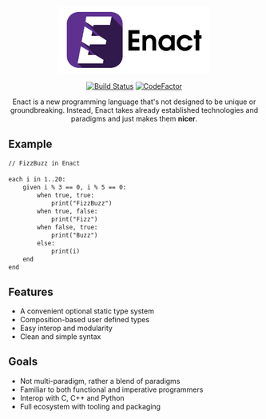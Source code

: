 <p align="center">
<img src="./docs/img/enact-logo-text.png" alt="Enact logo" width="60%" height="60%"></img>
</p>
<p align="center">
<a href="https://travis-ci.com/enact-lang/enact"><img src="https://travis-ci.com/enact-lang/enact.svg?branch=master" alt="Build Status" /></a>
<a href="https://www.codefactor.io/repository/github/enact-lang/enact"><img src="https://www.codefactor.io/repository/github/enact-lang/enact/badge" alt="CodeFactor" /></a><br>
</p>
<p align="center">
Enact is a new programming language that's not designed to be unique or groundbreaking. Instead, Enact takes already 
established technologies and paradigms and just makes them <strong>nicer</strong>.
</p>

## Example
```
// FizzBuzz in Enact

each i in 1..20:
    given i % 3 == 0, i % 5 == 0:
        when true, true:
            print("FizzBuzz")
        when true, false:
            print("Fizz")
        when false, true:
            print("Buzz")
        else:
            print(i)
    end
end
```

## Features
- A convenient optional static type system
- Composition-based user defined types
- Easy interop and modularity
- Clean and simple syntax

## Goals
- Not multi-paradigm, rather a blend of paradigms
- Familiar to both functional and imperative programmers
- Interop with C, C++ and Python
- Full ecosystem with tooling and packaging
